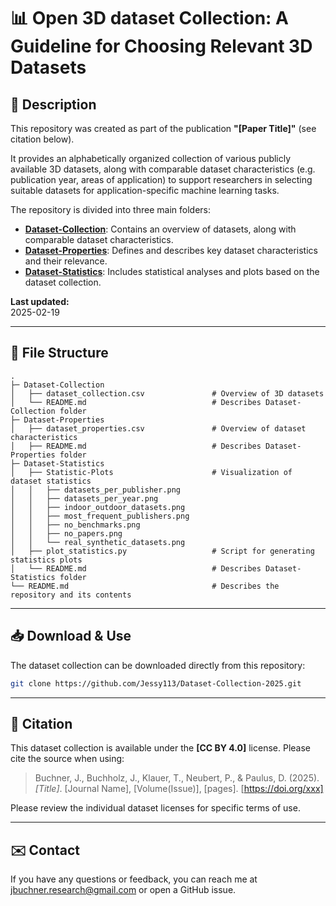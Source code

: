 # 📊 Open 3D dataset Collection: A Guideline for Choosing Relevant 3D Datasets

## 📌 Description

This repository was created as part of the publication **"[Paper Title]"** (see citation below). 

It provides an alphabetically organized collection of various publicly available 3D datasets, along with comparable dataset characteristics 
(e.g. publication year, areas of application) to support researchers in selecting suitable datasets for application-specific machine learning tasks. 

The repository is divided into three main folders: 
- **[Dataset-Collection](./Dataset-Collection)**: Contains an overview of datasets, along with comparable dataset characteristics.
- **[Dataset-Properties](./Dataset-Properties)**: Defines and describes key dataset characteristics and their relevance.
- **[Dataset-Statistics](./Dataset-Statistics)**: Includes statistical analyses and plots based on the dataset collection.

**Last updated:** <br>
2025-02-19

---

## 📂 File Structure

```
.
├─ Dataset-Collection                                       
│   ├── dataset_collection.csv               # Overview of 3D datasets
│   └── README.md                            # Describes Dataset-Collection folder
├─ Dataset-Properties
│   ├── dataset_properties.csv               # Overview of dataset characteristics
│   ├── README.md                            # Describes Dataset-Properties folder
├─ Dataset-Statistics
│   ├── Statistic-Plots                      # Visualization of dataset statistics
│   │   ├── datasets_per_publisher.png
│   │   ├── datasets_per_year.png
│   │   ├── indoor_outdoor_datasets.png
│   │   ├── most_frequent_publishers.png
│   │   ├── no_benchmarks.png
│   │   ├── no_papers.png
│   │   └── real_synthetic_datasets.png
│   ├── plot_statistics.py                   # Script for generating statistics plots
│   └── README.md                            # Describes Dataset-Statistics folder  
└── README.md                                # Describes the repository and its contents
```

---

## 📥 Download & Use

The dataset collection can be downloaded directly from this repository:

```bash
git clone https://github.com/Jessy113/Dataset-Collection-2025.git

```

---

## 🔗 Citation

This dataset collection is available under the **[CC BY 4.0]** license. Please cite the source when using:

> Buchner, J., Buchholz, J., Klauer, T., Neubert, P., & Paulus, D. (2025). *[Title]*. [Journal Name], [Volume(Issue)], [pages]. [https://doi.org/xxx]

Please review the individual dataset licenses for specific terms of use.

---

## ✉️ Contact

If you have any questions or feedback, you can reach me at jbuchner.research@gmail.com or open a GitHub issue.

